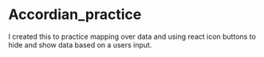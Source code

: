 # Accordian_practice
I created this to practice mapping over data and using react icon buttons to hide and show data based on a users input.
